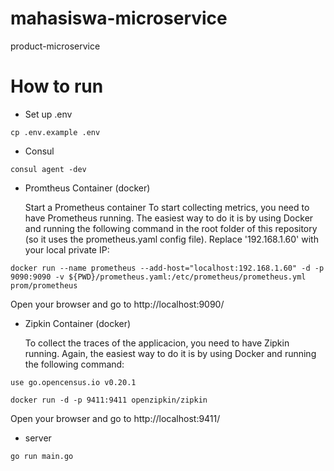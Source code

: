 # mahasiswa-microservice
product-microservice

# How to run

- Set up .env
```
cp .env.example .env
```

- Consul
```
consul agent -dev
```

- Promtheus Container (docker)

  Start a Prometheus container
To start collecting metrics, you need to have Prometheus running. The easiest way to do it is by using Docker and running the following command in the root folder of this repository (so it uses the prometheus.yaml config file). Replace '192.168.1.60' with your local private IP:

```
docker run --name prometheus --add-host="localhost:192.168.1.60" -d -p 9090:9090 -v ${PWD}/prometheus.yaml:/etc/prometheus/prometheus.yml prom/prometheus
```

Open your browser and go to http://localhost:9090/

- Zipkin Container (docker)
  
  To collect the traces of the applicacion, you need to have Zipkin running. Again, the easiest way to do it is by using Docker and running the following command:

```
use go.opencensus.io v0.20.1
```

```
docker run -d -p 9411:9411 openzipkin/zipkin
```

Open your browser and go to http://localhost:9411/

- server
```
go run main.go
```